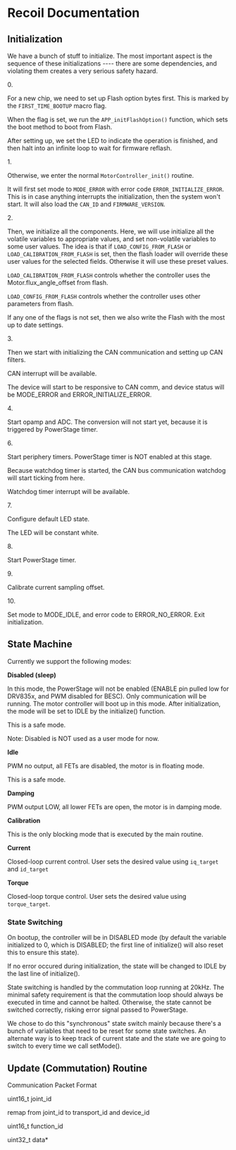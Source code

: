 # Recoil Documentation

## Initialization

We have a bunch of stuff to initialize. The most important aspect is the sequence of these initializations ---- there are some dependencies, and violating them creates a very serious safety hazard.

0\.

For a new chip, we need to set up Flash option bytes first. This is marked by the `FIRST_TIME_BOOTUP` macro flag.

When the flag is set, we run the `APP_initFlashOption()` function, which sets the boot method to boot from Flash.

After setting up, we set the LED to indicate the operation is finished, and then halt into an infinite loop to wait for firmware reflash.

1\.

Otherwise, we enter the normal `MotorController_init()` routine.

It will first set mode to `MODE_ERROR` with error code `ERROR_INITIALIZE_ERROR`. This is in case anything interrupts the initialization, then the system won't start. It will also load the `CAN_ID` and `FIRMWARE_VERSION`.

2\.

Then, we initialize all the components. Here, we will use initialize all the volatile variables to appropriate values, and set non-volatile variables to some user values. The idea is that if `LOAD_CONFIG_FROM_FLASH` or `LOAD_CALIBRATION_FROM_FLASH` is set, then the flash loader will override these user values for the selected fields. Otherwise it will use these preset values.

`LOAD_CALIBRATION_FROM_FLASH` controls whether the controller uses the Motor.flux\_angle\_offset from flash.

`LOAD_CONFIG_FROM_FLASH` controls whether the controller uses other parameters from flash.

If any one of the flags is not set, then we also write the Flash with the most up to date settings.

3\.

Then we start with initializing the CAN communication and setting up CAN filters.

CAN interrupt will be available.

The device will start to be responsive to CAN comm, and device status will be MODE\_ERROR and ERROR\_INITIALIZE\_ERROR.

4\.

Start opamp and ADC. The conversion will not start yet, because it is triggered by PowerStage timer.

6\.

Start periphery timers. PowerStage timer is NOT enabled at this stage.

Because watchdog timer is started, the CAN bus communication watchdog will start ticking from here.

Watchdog timer interrupt will be available.

7\.

Configure default LED state.

The LED will be constant white.

8\.

Start PowerStage timer.

9\.

Calibrate current sampling offset.

10\.

Set mode to MODE\_IDLE, and error code to ERROR\_NO\_ERROR. Exit initialization.

## State Machine

Currently we support the following modes:

**Disabled (sleep)**

In this mode, the PowerStage will not be enabled (ENABLE pin pulled low for DRV835x, and PWM disabled for BESC). Only communication will be running. The motor controller will boot up in this mode. After initialization, the mode will be set to IDLE by the initialize() function.

This is a safe mode.

Note: Disabled is NOT used as a user mode for now.

**Idle**

PWM no output, all FETs are disabled, the motor is in floating mode.

This is a safe mode.

**Damping**

PWM output LOW, all lower FETs are open, the motor is in damping mode.

**Calibration**

This is the only blocking mode that is executed by the main routine.

**Current**

Closed-loop current control. User sets the desired value using `iq_target` and `id_target`

**Torque**

Closed-loop torque control. User sets the desired value using `torque_target`.

### State Switching

On bootup, the controller will be in DISABLED mode (by default the variable initialized to 0, which is DISABLED; the first line of initialize() will also reset this to ensure this state).

If no error occured during initialization, the state will be changed to IDLE by the last line of initialize().

State switching is handled by the commutation loop running at 20kHz. The minimal safety requirement is that the commutation loop should always be executed in time and cannot be halted. Otherwise, the state cannot be switched correctly, risking error signal passed to PowerStage.

We chose to do this "synchronous" state switch mainly because there's a bunch of variables that need to be reset for some state switches. An alternate way is to keep track of current state and the state we are going to switch to every time we call setMode().

## Update (Commutation) Routine









Communication Packet Format

uint16\_t joint\_id

remap from joint\_id to transport\_id and device\_id

uint16\_t function\_id

uint32\_t data\*





